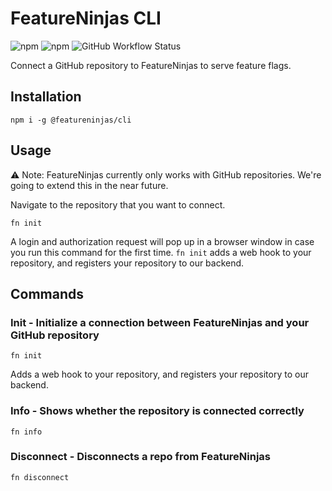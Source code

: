 # FeatureNinjas CLI

![npm](https://img.shields.io/npm/v/@featureninjas/cli) ![npm](https://img.shields.io/npm/dm/@featureninjas/cli) ![GitHub Workflow Status](https://img.shields.io/github/workflow/status/featureninjas/cli/Node.js%20Package)

Connect a GitHub repository to FeatureNinjas to serve feature flags.

## Installation

    npm i -g @featureninjas/cli

## Usage

:warning: Note: FeatureNinjas currently only works with GitHub repositories. We're going to extend this in the near future.

Navigate to the repository that you want to connect.

    fn init

A login and authorization request will pop up in a browser window in case you run this command for the first time. `fn init` adds a web hook to your repository, and registers your repository to our backend.

## Commands

### Init - Initialize a connection between FeatureNinjas and your GitHub repository

    fn init

Adds a web hook to your repository, and registers your repository to our backend.

### Info - Shows whether the repository is connected correctly

    fn info

### Disconnect - Disconnects a repo from FeatureNinjas

    fn disconnect
